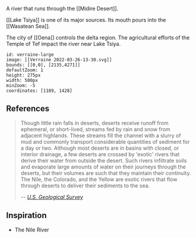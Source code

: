 A river that runs through the [[Midire Desert]].

[[Lake Tsiya]] is one of its major sources. Its mouth pours into the [[Wasatean Sea]].

The city of [[Oena]] controls the delta region. The agricultural efforts of the Temple of Tef impact the river near Lake Tsiya.


```leaflet
id: verraine-large
image: [[Verraine 2022-03-26-13-30.svg]]
bounds: [[0,0], [2135,4271]]
defaultZoom: 1
height: 275px
width: 500px
minZoom: -5
coordinates: [1189, 1428]
```


## References
> Though little rain falls in deserts, deserts receive runoff from ephemeral, or short-lived, streams fed by rain and snow from adjacent highlands. These streams fill the channel with a slurry of mud and commonly transport considerable quantities of sediment for a day or two. Although most deserts are in basins with closed, or interior drainage, a few deserts are crossed by 'exotic' rivers that derive their water from outside the desert. Such rivers infiltrate soils and evaporate large amounts of water on their journeys through the deserts, but their volumes are such that they maintain their continuity. The Nile, the Colorado, and the Yellow are exotic rivers that flow through deserts to deliver their sediments to the sea. 
> <div></div>
> <cite>-- <a href="https://pubs.usgs.gov/gip/deserts/features/">U.S. Geological Survey</a></cite>

## Inspiration

- The Nile River